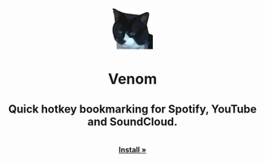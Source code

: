 <!-- PROJECT LOGO -->
<br />
<p align="center">
  <a href="https://github.com/joshhoughton/venom">
    <img src="venom/icons/icon.png" alt="Logo" width="80" height="80">
  </a>

  <h1 align="center">Venom</h1>
  <h2 align="center">Quick hotkey bookmarking for Spotify, YouTube and SoundCloud.</h2>

  <p align="center">
    <br />
    <a href="https://chrome.google.com/webstore/detail/wikipedia-on-top/fagbaeppakjohihhfadhdjddmpgofegj"><strong>Install »</strong></a>
    <br />
    <br />

  </p>
  
